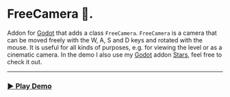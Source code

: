 # FreeCamera 🎥.

Addon for [Godot](https://godotengine.org) that adds a class `FreeCamera`. `FreeCamera` is a camera that can be moved freely with the W, A, S and D keys and rotated with the mouse. It is useful for all kinds of purposes, e.g. for viewing the level or as a cinematic camera. In the demo I also use my [Godot](https://godotengine.org) addon [Stars](https://github.com/divin/Stars), feel free to check it out.

---

### [▶️ Play Demo](https://divin.work/stars-demo/)
